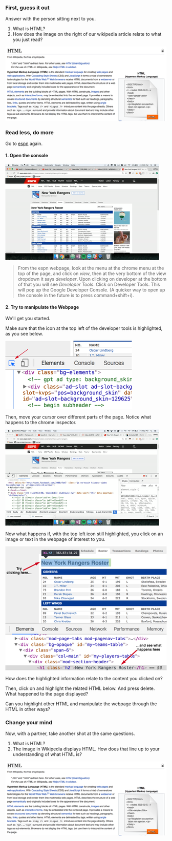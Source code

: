 ### First, guess it out

Answer with the person sitting next to you.  

1. What is HTML?  
2. How does the image on the right of our wikipedia article relate to what you just read?

![](./wiki-html.png)

### Read less, do more 

Go to [espn](http://www.espn.com/nhl/team/roster/_/name/nyr/new-york-rangers) again.

#### 1. Open the console 

![alt text](./open-console.gif)
	
> From the espn webpage, look at the menu at the chrome menu at the top of the page, and click on *view*, then at the very bottom of the view dropdown it says *developer*.  Upon clicking on developer at the bottom of that you will see *Developer Tools*.  Click on Developer Tools.  This will pop up the Google Developer Console.  (A quicker way to open up the console in the future is to press command+shift+i).  

#### 2. Try to manipulate the Webpage

We'll get you started.  

Make sure that the icon at the top left of the developer tools is highlighted, as you see below. 

![](./icon-highlighted-arrow.png)

Then, move your cursor over different parts of the page.  Notice what happens to the chrome inspector.  

![](./highlight-html.gif)

Now what happens if, with the top left icon still highlighted, you click on an image or text in the webpage of interest to you.  

![](./dom-clicked-on.png)

How does the highlighted information relate to the content you clicked on?

Then, click on and highlight the related HTML below.  And press delete.  What happened to the page displayed?

Can you highlight other HTML and manipulate the webpage through the HTML in other ways?

### Change your mind

Now, with a partner, take another shot at the same questions.  

1. What is HTML?  
2. The image in Wikipedia displays HTML.  How does that line up to your understanding of what HTML is?

![](./wiki-html.png)